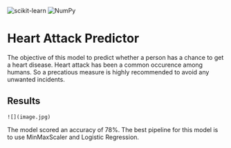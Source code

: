 ![scikit-learn](https://img.shields.io/badge/scikit--learn-%23F7931E.svg?style=for-the-badge&logo=scikit-learn&logoColor=white)
![NumPy](https://img.shields.io/badge/numpy-%23013243.svg?style=for-the-badge&logo=numpy&logoColor=white)

# Heart Attack Predictor

The objective of this model to predict whether a person has a chance to get a heart disease.
Heart attack has been a common occurence among humans. So a precatious measure is highly
recommended to avoid any unwanted incidents.

## Results

	![](image.jpg)

The model scored an accuracy of 78%. The best pipeline for this model is to use 
MinMaxScaler and Logistic Regression. 












